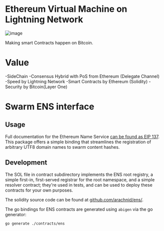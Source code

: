 # Ethereum Virtual Machine on Lightning Network
![image](https://user-images.githubusercontent.com/83122757/157217639-8eca01af-14e8-4382-8c1c-4abdc093021d.png)

Making smart Contracts happen on Bitcoin.

# Value
-SideChain
-Consensus Hybrid with PoS from Ethereum (Delegate Channel)
-Speed by Lightning Network
-Smart Contracts by Ethereum (Solidity)
-Security by Bitcoin(Layer One)

# Swarm ENS interface

## Usage

Full documentation for the Ethereum Name Service [can be found as EIP 137](https://github.com/ethereum/EIPs/issues/137).
This package offers a simple binding that streamlines the registration of arbitrary UTF8 domain names to swarm content hashes.

## Development

The SOL file in contract subdirectory implements the ENS root registry, a simple
first-in, first-served registrar for the root namespace, and a simple resolver contract;
they're used in tests, and can be used to deploy these contracts for your own purposes.

The solidity source code can be found at [github.com/arachnid/ens/](https://github.com/arachnid/ens/).

The go bindings for ENS contracts are generated using `abigen` via the go generator:

```shell
go generate ./contracts/ens
```

